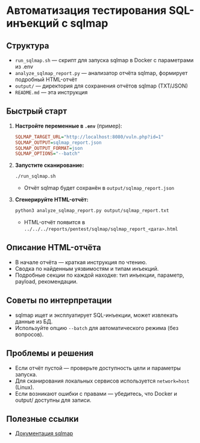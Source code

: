 # Автоматизация тестирования SQL-инъекций с sqlmap

## Структура
- `run_sqlmap.sh` — скрипт для запуска sqlmap в Docker с параметрами из .env
- `analyze_sqlmap_report.py` — анализатор отчёта sqlmap, формирует подробный HTML-отчёт
- `output/` — директория для сохранения отчётов sqlmap (TXT/JSON)
- `README.md` — эта инструкция

## Быстрый старт
1. **Настройте переменные в `.env`** (пример):
   ```ini
   SQLMAP_TARGET_URL="http://localhost:8080/vuln.php?id=1"
   SQLMAP_OUTPUT=sqlmap_report.json
   SQLMAP_OUTPUT_FORMAT=json
   SQLMAP_OPTIONS="--batch"
   ```
2. **Запустите сканирование:**
   ```bash
   ./run_sqlmap.sh
   ```
   - Отчёт sqlmap будет сохранён в `output/sqlmap_report.json`

3. **Сгенерируйте HTML-отчёт:**
   ```bash
   python3 analyze_sqlmap_report.py output/sqlmap_report.txt
   ```
   - HTML-отчёт появится в `../../../reports/pentest/sqlmap/sqlmap_report_<дата>.html`

## Описание HTML-отчёта
- В начале отчёта — краткая инструкция по чтению.
- Сводка по найденным уязвимостям и типам инъекций.
- Подробные секции по каждой находке: тип инъекции, параметр, payload, рекомендации.

## Советы по интерпретации
- sqlmap ищет и эксплуатирует SQL-инъекции, может извлекать данные из БД.
- Используйте опцию `--batch` для автоматического режима (без вопросов).

## Проблемы и решения
- Если отчёт пустой — проверьте доступность цели и параметры запуска.
- Для сканирования локальных сервисов используется `network=host` (Linux).
- Если возникают ошибки с правами — убедитесь, что Docker и output/ доступны для записи.

## Полезные ссылки
- [Документация sqlmap](https://github.com/sqlmapproject/sqlmap/wiki) 